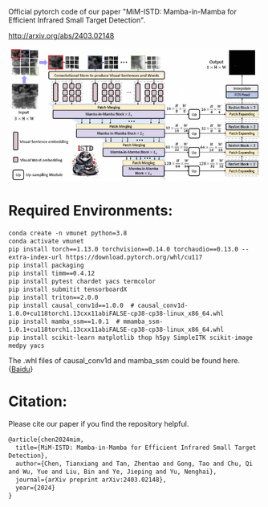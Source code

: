 Official pytorch code of our paper "MiM-ISTD: Mamba-in-Mamba for Efficient Infrared Small Target Detection".

http://arxiv.org/abs/2403.02148

![image](https://github.com/txchen-USTC/MiM-ISTD/blob/main/overview.jpg)

# Required Environments:

```
conda create -n vmunet python=3.8
conda activate vmunet
pip install torch==1.13.0 torchvision==0.14.0 torchaudio==0.13.0 --extra-index-url https://download.pytorch.org/whl/cu117
pip install packaging
pip install timm==0.4.12
pip install pytest chardet yacs termcolor
pip install submitit tensorboardX
pip install triton==2.0.0
pip install causal_conv1d==1.0.0  # causal_conv1d-1.0.0+cu118torch1.13cxx11abiFALSE-cp38-cp38-linux_x86_64.whl
pip install mamba_ssm==1.0.1  # mmamba_ssm-1.0.1+cu118torch1.13cxx11abiFALSE-cp38-cp38-linux_x86_64.whl
pip install scikit-learn matplotlib thop h5py SimpleITK scikit-image medpy yacs
```

The .whl files of causal_conv1d and mamba_ssm could be found here. {[Baidu](https://pan.baidu.com/s/1Uza8g1pkVcbXG1F-2tB0xQ?pwd=p3h9)}

# Citation:

Please cite our paper if you find the repository helpful.

```
@article{chen2024mim,
  title={MiM-ISTD: Mamba-in-Mamba for Efficient Infrared Small Target Detection},
  author={Chen, Tianxiang and Tan, Zhentao and Gong, Tao and Chu, Qi and Wu, Yue and Liu, Bin and Ye, Jieping and Yu, Nenghai},
  journal={arXiv preprint arXiv:2403.02148},
  year={2024}
}
```
